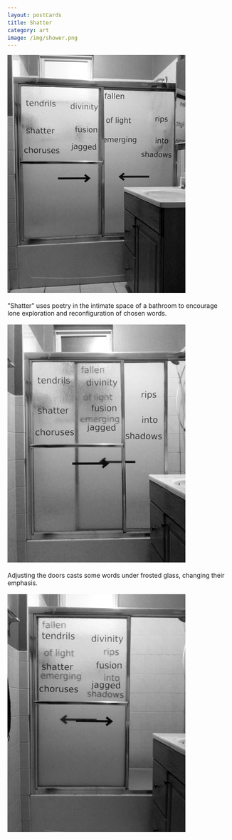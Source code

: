 ```yaml
---
layout: postCards
title: Shatter
category: art
image: /img/shower.png
---
```


<img src="/img/shower1.jpg">
	<br>
	<br>
	"Shatter" uses poetry in the intimate space of a bathroom to encourage lone exploration and reconfiguration of chosen words.
	<br>
	<br>
<img src="/img/shower2.jpg">
	<br>
	<br>
	Adjusting the doors casts some words under frosted glass, changing their emphasis.
	<br>
	<br>
<img src="/img/shower3.jpg">
